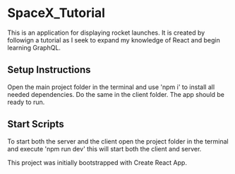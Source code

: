# SpaceX_Tutorial

This is an application for displaying rocket launches. It is created by followign a tutorial as I seek to expand my knowledge of React and begin learning GraphQL.

## Setup Instructions
Open the main project folder in the terminal and use 'npm i' to install all needed dependencies. Do the same in the client folder. The app should be ready to run.

## Start Scripts
To start both the server and the client open the project folder in the terminal and execute 'npm run dev' this will start both the client and server.

This project was initially bootstrapped with Create React App.
